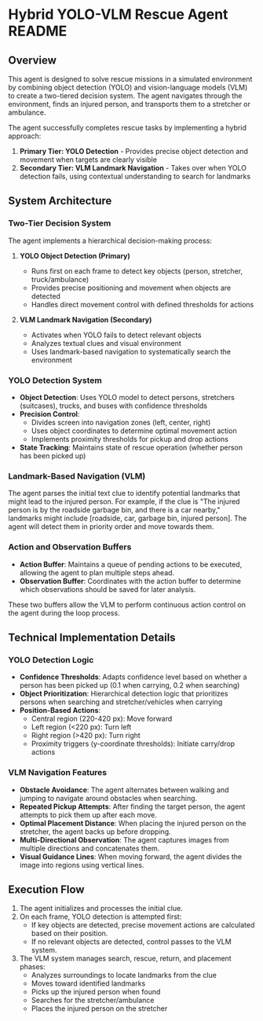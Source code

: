 # Hybrid YOLO-VLM Rescue Agent README

## Overview
This agent is designed to solve rescue missions in a simulated environment by combining object detection (YOLO) and vision-language models (VLM) to create a two-tiered decision system. The agent navigates through the environment, finds an injured person, and transports them to a stretcher or ambulance.

The agent successfully completes rescue tasks by implementing a hybrid approach:
1. **Primary Tier: YOLO Detection** - Provides precise object detection and movement when targets are clearly visible
2. **Secondary Tier: VLM Landmark Navigation** - Takes over when YOLO detection fails, using contextual understanding to search for landmarks

## System Architecture

### Two-Tier Decision System
The agent implements a hierarchical decision-making process:

1. **YOLO Object Detection (Primary)**
   - Runs first on each frame to detect key objects (person, stretcher, truck/ambulance)
   - Provides precise positioning and movement when objects are detected
   - Handles direct movement control with defined thresholds for actions

2. **VLM Landmark Navigation (Secondary)**
   - Activates when YOLO fails to detect relevant objects
   - Analyzes textual clues and visual environment
   - Uses landmark-based navigation to systematically search the environment

### YOLO Detection System
- **Object Detection**: Uses YOLO model to detect persons, stretchers (suitcases), trucks, and buses with confidence thresholds
- **Precision Control**: 
  - Divides screen into navigation zones (left, center, right)
  - Uses object coordinates to determine optimal movement action
  - Implements proximity thresholds for pickup and drop actions
- **State Tracking**: Maintains state of rescue operation (whether person has been picked up)

### Landmark-Based Navigation (VLM)
The agent parses the initial text clue to identify potential landmarks that might lead to the injured person. For example, if the clue is "The injured person is by the roadside garbage bin, and there is a car nearby," landmarks might include [roadside, car, garbage bin, injured person]. The agent will detect them in priority order and move towards them.

### Action and Observation Buffers
- **Action Buffer**: Maintains a queue of pending actions to be executed, allowing the agent to plan multiple steps ahead.
- **Observation Buffer**: Coordinates with the action buffer to determine which observations should be saved for later analysis.

These two buffers allow the VLM to perform continuous action control on the agent during the loop process.

## Technical Implementation Details

### YOLO Detection Logic
- **Confidence Thresholds**: Adapts confidence level based on whether a person has been picked up (0.1 when carrying, 0.2 when searching)
- **Object Prioritization**: Hierarchical detection logic that prioritizes persons when searching and stretcher/vehicles when carrying
- **Position-Based Actions**:
  - Central region (220-420 px): Move forward
  - Left region (<220 px): Turn left
  - Right region (>420 px): Turn right
  - Proximity triggers (y-coordinate thresholds): Initiate carry/drop actions

### VLM Navigation Features
- **Obstacle Avoidance**: The agent alternates between walking and jumping to navigate around obstacles when searching.
- **Repeated Pickup Attempts**: After finding the target person, the agent attempts to pick them up after each move.
- **Optimal Placement Distance**: When placing the injured person on the stretcher, the agent backs up before dropping.
- **Multi-Directional Observation**: The agent captures images from multiple directions and concatenates them.
- **Visual Guidance Lines**: When moving forward, the agent divides the image into regions using vertical lines.

## Execution Flow
1. The agent initializes and processes the initial clue.
2. On each frame, YOLO detection is attempted first:
   - If key objects are detected, precise movement actions are calculated based on their position.
   - If no relevant objects are detected, control passes to the VLM system.
3. The VLM system manages search, rescue, return, and placement phases:
   - Analyzes surroundings to locate landmarks from the clue
   - Moves toward identified landmarks
   - Picks up the injured person when found
   - Searches for the stretcher/ambulance
   - Places the injured person on the stretcher
